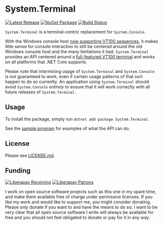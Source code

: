 # System.Terminal

[![Latest Release](https://img.shields.io/github/release/alexrp/system-terminal/all.svg)](https://github.com/alexrp/system-terminal/releases)
[![NuGet Package](https://img.shields.io/nuget/v/System.Terminal.svg)](https://www.nuget.org/packages/System.Terminal)
[![Build Status](https://github.com/alexrp/system-terminal/workflows/CI/badge.svg)](https://github.com/alexrp/system-terminal/actions?workflow=CI)

`System.Terminal` is a terminal-centric replacement for `System.Console`.

With the Windows console host [now supporting VT100 sequences][0], it makes
little sense for console interaction to still be centered around the old
Windows console host and the many limitations it had. `System.Terminal`
provides an API centered around a [full-featured VT100 terminal][1] and works
on all platforms that .NET Core supports.

Please note that intermixing usage of `System.Terminal` and `System.Console` is
*not* guaranteed to work, even if certain usage patterns of that sort happen to
do so currently. An application using `System.Terminal` should avoid
`System.Console` *entirely* to ensure that it will work correctly with all
future releases of `System.Terminal`.

[0]: https://docs.microsoft.com/en-us/windows/console/console-virtual-terminal-sequences
[1]: https://vt100.net

## Usage

To install the package, simply run `dotnet add package System.Terminal`.

See the [sample program](src/sample) for examples of what the API can do.

## License

Please see [LICENSE.md](LICENSE.md).

## Funding

[![Liberapay Receiving](http://img.shields.io/liberapay/receives/alexrp.svg?logo=liberapay)](https://liberapay.com/alexrp/donate)
[![Liberapay Patrons](http://img.shields.io/liberapay/patrons/alexrp.svg?logo=liberapay)](https://liberapay.com/alexrp)

I work on open source software projects such as this one in my spare time, and
make them available free of charge under permissive licenses. If you like my
work and would like to support me, you might consider donating. Please only
donate if you want to and have the means to do so; I want to be very clear that
all open source software I write will always be available for free and you
should not feel obligated to donate or pay for it in any way.
